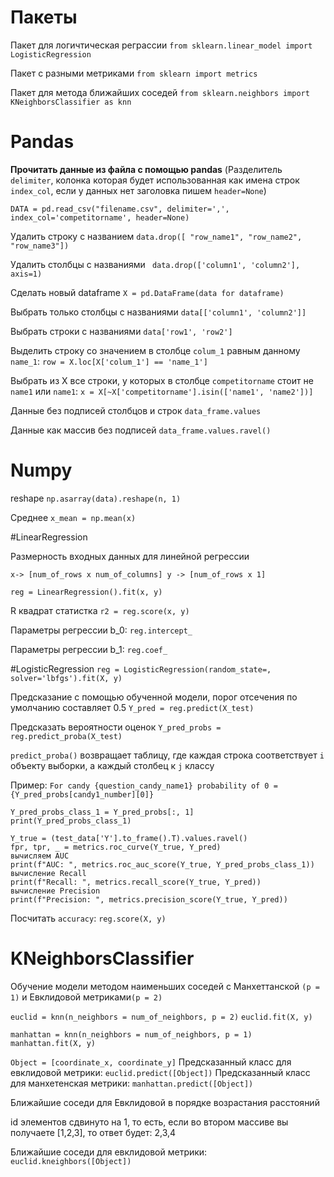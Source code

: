 # Пакеты
Пакет для логичтическая реграссии ```from sklearn.linear_model import LogisticRegression```

Пакет с разными метриками ```from sklearn import metrics```

Пакет для метода ближайших соседей ```from sklearn.neighbors import KNeighborsClassifier as knn```


# Pandas

**Прочитать данные из файла с помощью pandas** (Разделитель ```delimiter```, колонка которая будет использованная как имена строк ```index_col```,
если  у данных нет заголовка пишем  ```header=None```)

```DATA = pd.read_csv("filename.csv", delimiter=',', index_col='competitorname', header=None)```

Удалить строку с названием 
```data.drop([ "row_name1", "row_name2", "row_name3"])```

 Удалить столбцы с названиями
``` data.drop(['column1', 'column2'], axis=1)```

Сделать новый dataframe
```X = pd.DataFrame(data for dataframe)```

Выбрать только столбцы с названиями
```data[['column1', 'column2']]```

Выбрать строки с названиями
```data['row1', 'row2']```

Выделить строку со значением в столбце ```colum_1``` равным данному ```name_1```:
```row = X.loc[X['colum_1'] == 'name_1']```

Выбрать из X все строки, у которых в столбце ```competitorname``` стоит не ```name1``` или ```name1```:
```x = X[~X['competitorname'].isin(['name1', 'name2'])]```

Данные без подписей столбцов и строк
```data_frame.values```

Данные как массив без подписей 
```data_frame.values.ravel()```

# Numpy
reshape
```np.asarray(data).reshape(n, 1)```

Среднее ```x_mean = np.mean(x)```

#LinearRegression

Размерность входных данных для линейной регрессии 

```x-> [num_of_rows x num_of_columns] y -> [num_of_rows x 1]```

```reg = LinearRegression().fit(x, y)```

R квадрат статистка ```r2 = reg.score(x, y)```

Параметры регрессии b_0: ```reg.intercept_```

Параметры регрессии b_1: ```reg.coef_```

#LogisticRegression
```reg = LogisticRegression(random_state=, solver='lbfgs').fit(X, y)```

Предсказание с помощью обученной модели, порог отсечения по умолчанию составляет 0.5 ```Y_pred = reg.predict(X_test)```

Предсказать вероятности оценок ```Y_pred_probs = reg.predict_proba(X_test)```

```predict_proba()``` возвращает таблицу, где каждая строка соответствует ```i``` объекту выборки, а каждый столбец к ```j``` классу

Пример: `For candy {question_candy_name1} probability of 0 = {Y_pred_probs[candy1_number][0]}`

```
Y_pred_probs_class_1 = Y_pred_probs[:, 1]
print(Y_pred_probs_class_1)

Y_true = (test_data['Y'].to_frame().T).values.ravel()
fpr, tpr, _ = metrics.roc_curve(Y_true, Y_pred)
вычисляем AUC
print(f"AUC: ", metrics.roc_auc_score(Y_true, Y_pred_probs_class_1))
вычисление Recall
print(f"Recall: ", metrics.recall_score(Y_true, Y_pred))
вычисление Precision
print(f"Precision: ", metrics.precision_score(Y_true, Y_pred))
```

Посчитать ```accuracy```: ```reg.score(X, y)```

# KNeighborsClassifier

Обучение модели методом наименьших соседей с Манхеттанской  ```(p = 1)``` и Евклидовой метриками```(p = 2)```

```euclid = knn(n_neighbors = num_of_neighbors, p = 2)``` `euclid.fit(X, y)`

```manhattan = knn(n_neighbors = num_of_neighbors, p = 1)``` ```manhattan.fit(X, y)```

```Object = [coordinate_x, coordinate_y]```
Предсказанный класс для евклидовой метрики: ```euclid.predict([Object])```
Предсказанный класс для манхетенская метрики: ```manhattan.predict([Object])```

Ближайшие соседи для Евклидовой в порядке возрастания расстояний

id элементов сдвинуто на 1, то есть, если во втором массиве вы получаете [1,2,3], то ответ будет: 2,3,4

Ближайшие соседи для евклидовой метрики: ```euclid.kneighbors([Object])```
